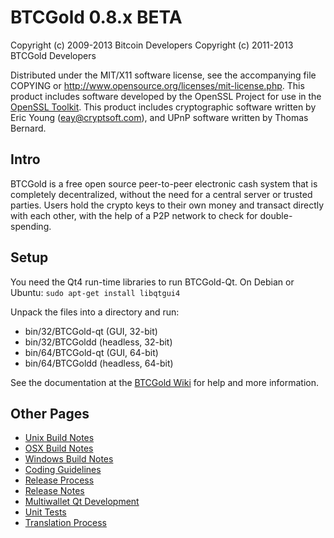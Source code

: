 BTCGold 0.8.x BETA
====================

Copyright (c) 2009-2013 Bitcoin Developers
Copyright (c) 2011-2013 BTCGold Developers

Distributed under the MIT/X11 software license, see the accompanying
file COPYING or http://www.opensource.org/licenses/mit-license.php.
This product includes software developed by the OpenSSL Project for use in the [OpenSSL Toolkit](http://www.openssl.org/). This product includes
cryptographic software written by Eric Young ([eay@cryptsoft.com](mailto:eay@cryptsoft.com)), and UPnP software written by Thomas Bernard.


Intro
---------------------
BTCGold is a free open source peer-to-peer electronic cash system that is
completely decentralized, without the need for a central server or trusted
parties.  Users hold the crypto keys to their own money and transact directly
with each other, with the help of a P2P network to check for double-spending.


Setup
---------------------
You need the Qt4 run-time libraries to run BTCGold-Qt. On Debian or Ubuntu:
	`sudo apt-get install libqtgui4`

Unpack the files into a directory and run:

- bin/32/BTCGold-qt (GUI, 32-bit)
- bin/32/BTCGoldd (headless, 32-bit)
- bin/64/BTCGold-qt (GUI, 64-bit)
- bin/64/BTCGoldd (headless, 64-bit)

See the documentation at the [BTCGold Wiki](http://BTCGold.info)
for help and more information.


Other Pages
---------------------
- [Unix Build Notes](build-unix.md)
- [OSX Build Notes](build-osx.md)
- [Windows Build Notes](build-msw.md)
- [Coding Guidelines](coding.md)
- [Release Process](release-process.md)
- [Release Notes](release-notes.md)
- [Multiwallet Qt Development](multiwallet-qt.md)
- [Unit Tests](unit-tests.md)
- [Translation Process](translation_process.md)
